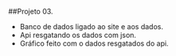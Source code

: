 ##Projeto 03. 
- Banco de dados ligado ao site e aos dados. 
- Api resgatando os dados com json.
- Gráfico feito com o dados resgatados do api.
